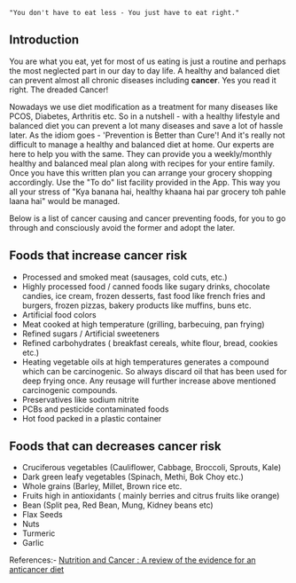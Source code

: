 `"You don't have to eat less - You just have to eat right."`

## Introduction

You are what you eat, yet for most of us eating is just a routine and perhaps the most neglected part in our day to day life. A healthy and balanced diet can prevent almost all chronic diseases including **cancer**. Yes you read it right. The dreaded Cancer!

Nowadays we use diet modification as a treatment for many diseases like PCOS, Diabetes, Arthritis etc. So in a nutshell - with a healthy lifestyle and balanced diet you can prevent a lot many diseases and save a lot of hassle later. As the idiom goes - 'Prevention is Better than Cure'! And it's really not difficult to manage a healthy and balanced diet at home. Our experts are here to help you with the same. They can provide you a weekly/monthly healthy and balanced meal plan along with recipes for your entire family. Once you have this written plan you can arrange your grocery shopping accordingly. Use the "To do" list facility provided in the App. This way you all your stress of "Kya banana hai, healthy khaana hai par grocery toh pahle laana hai" would be managed.

Below is a list of cancer causing and cancer preventing foods, for you to go through and consciously avoid the former and adopt the later.

## Foods that increase cancer risk

- Processed and smoked meat (sausages, cold cuts, etc.)
- Highly processed food / canned foods like sugary drinks, chocolate candies, ice cream, frozen desserts, fast food like french fries and burgers, frozen pizzas, bakery products like muffins, buns etc.
- Artificial food colors
- Meat cooked at high temperature (grilling, barbecuing, pan frying)
- Refined sugars / Artificial sweeteners
- Refined carbohydrates ( breakfast cereals, white flour, bread, cookies etc.)
- Heating vegetable oils at high temperatures generates a compound which can be carcinogenic. So always discard oil that has been used for deep frying once. Any reusage will further increase above mentioned carcinogenic compounds.
- Preservatives like sodium nitrite
- PCBs and pesticide contaminated foods
- Hot food packed in a plastic container

## Foods that can decreases cancer risk

- Cruciferous vegetables (Cauliflower, Cabbage, Broccoli, Sprouts, Kale)
- Dark green leafy vegetables (Spinach, Methi, Bok Choy etc.)
- Whole grains (Barley, Millet, Brown rice etc.
- Fruits high in antioxidants ( mainly berries and citrus fruits like orange)
- Bean (Split pea, Red Bean, Mung, Kidney beans etc)
- Flax Seeds
- Nuts
- Turmeric
- Garlic

References:- [Nutrition and Cancer : A review of the evidence for an anticancer diet](https://www.ncbi.nlm.nih.gov/pmc/articles/PMC526387/#:~:text=A%20joint%20report%20by%20the,found%20for%20cancers%20of%20the)

